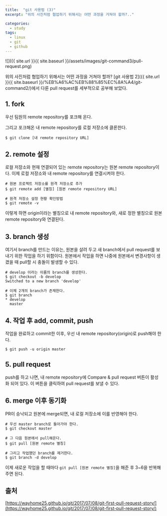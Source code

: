 ```yaml
---
title:  "git 사용법 (3)"
excerpt: "위의 사진처럼 협업하기 위해서는 어떤 과정을 거쳐야 할까?.."

categories:
  - study
tags:
  - linux
  - git
  - github
---
```


![]({{ site.url }}{{ site.baseurl }}/assets/images/git-command3/pull-request.png)

위의 사진처럼 협업하기 위해서는 어떤 과정을 거쳐야 할까? [git 사용법 2]({{ site.url }}{{ site.baseurl }}/%EB%A6%AC%EB%88%85%EC%8A%A4/git-command2/)에서 다룬 pull request를 세부적으로 공부해 보았다.

## 1. fork
우선 팀원의 remote repository를 포크해 온다.

그리고 포크해온 내 remote repository를 로컬 저장소에 클론한다.

```
$ git clone [내 remote repository URL]
```

## 2. remote 설정
로컬 저장소와 현재 연결되어 있는 remote repository는 원본 remote repository이다. 이제 로컬 저장소와 내 remote repository를 연결시켜야 한다.

```
# 원본 프로젝트 저장소를 원격 저장소로 추가
$ git remote add [별칭] [원본 remote repository URL]

# 원격 저장소 설정 현황 확인방법
$ git remote -v
```

이렇게 하면 origin이라는 별칭으로 내 remote repository와, 새로 정한 별칭으로 원본 remote repository와 연결된다.

## 3. branch 생성
여기서 branch를 만드는 이유는, 원본을 살려 두고 새 branch에서 pull request를 보내기 위한 작업을 하기 위함이다. 원본에서 작업을 하면 나중에 원본에서 변경사항이 생겼을 때 pull할 시 충돌이 발생할 수 있다.

```
# develop 이라는 이름의 branch를 생성한다.
$ git checkout -b develop
Switched to a new branch 'develop'

# 이제 2개의 branch가 존재한다.
$ git branch
* develop
  master
```

## 4. 작업 후 add, commit, push
작업을 완료하고 commit한 이후, 우선 내 remote repository(origin)로 push해야 한다.

```
$ git push -u origin master
```

## 5. pull request
push를 하고 나면, 내 remote repository에 Compare & pull request 버튼이 활성화 되어 있다.
이 버튼을 클릭하여 pull request를 보낼 수 있다.

## 6. merge 이후 동기화
PR이 승낙되고 원본에 merge되면, 내 로컬 저장소에 이를 반영해야 한다. 

```
# 우선 master branch로 돌아가야 한다.
$ git checkout master

# 그 다음 원본에서 pull해온다.
$ git pull [원본 remote 별칭]

# 그리고 작업했던 branch를 제거한다.
$ git branch -d develop
```

이제 새로운 작업을 할 때마다 `git pull [원본 remote 별칭]`을 해준 후 3~6을 반복해 주면 된다.


## 출처
[https://wayhome25.github.io/git/2017/07/08/git-first-pull-request-story/](https://wayhome25.github.io/git/2017/07/08/git-first-pull-request-story/)